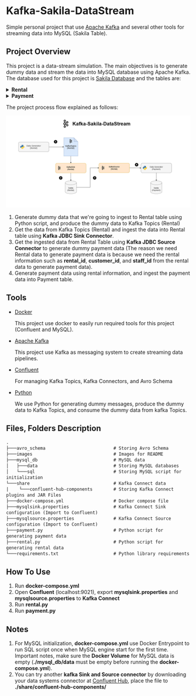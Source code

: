 # Kafka-Sakila-DataStream
Simple personal project that use [Apache Kafka](https://kafka.apache.org/) and several other tools for streaming data into MySQL (Sakila Table).

## Project Overview
This project is a data-stream simulation. The main objectives is to generate dummy data and stream the data into MySQL database using Apache Kafka. The database used for this project is [Sakila Database](https://dev.mysql.com/doc/sakila/en/) and the tables are:
<details><summary><b>Rental</b></summary>
The rental table records informations about rented movies such as what movie was rented, who rented the movie, when it was rented, and when it was/will returned. Here is the table description:

``` SQL
+--------------+--------------------+------+-----+-------------------+-----------------------------------------------+
| Field        | Type               | Null | Key | Default           | Extra                                         |
+--------------+--------------------+------+-----+-------------------+-----------------------------------------------+
| rental_id    | int                | NO   | PRI | NULL              | auto_increment                                |
| rental_date  | datetime           | NO   | MUL | NULL              |                                               |
| inventory_id | mediumint unsigned | NO   | MUL | NULL              |                                               |
| customer_id  | smallint unsigned  | NO   | MUL | NULL              |                                               |
| return_date  | datetime           | YES  |     | NULL              |                                               |
| staff_id     | tinyint unsigned   | NO   | MUL | NULL              |                                               |
| last_update  | timestamp          | NO   |     | CURRENT_TIMESTAMP | DEFAULT_GENERATED on update CURRENT_TIMESTAMP |
+--------------+--------------------+------+-----+-------------------+-----------------------------------------------+
```
</details>
<details><summary><b>Payment</b></summary>

The payment table records payment made by a customer after they rented a movie. Here is the table structure:

``` SQL
+--------------+-------------------+------+-----+-------------------+-----------------------------------------------+
| Field        | Type              | Null | Key | Default           | Extra                                         |
+--------------+-------------------+------+-----+-------------------+-----------------------------------------------+
| payment_id   | smallint unsigned | NO   | PRI | NULL              | auto_increment                                |
| customer_id  | smallint unsigned | NO   | MUL | NULL              |                                               |
| staff_id     | tinyint unsigned  | NO   | MUL | NULL              |                                               |
| rental_id    | int               | YES  | MUL | NULL              |                                               |
| amount       | decimal(5,2)      | NO   |     | NULL              |                                               |
| payment_date | datetime          | NO   |     | NULL              |                                               |
| last_update  | timestamp         | YES  |     | CURRENT_TIMESTAMP | DEFAULT_GENERATED on update CURRENT_TIMESTAMP |
+--------------+-------------------+------+-----+-------------------+-----------------------------------------------+
```
</details>

The project process flow explained as follows:

![Project Flowchart](.\images/Kafka-Sakila-DataStream.jpg)

1. Generate dummy data that we're going to ingest to Rental table using Python script, and produce the dummy data to Kafka Topics (Rental)
2. Get the data from Kafka Topics (Rental) and ingest the data into Rental table using **Kafka JDBC Sink Connector**.
3. Get the ingested data from Rental Table using **Kafka JDBC Source Connector** to generate dummy payment data (The reason we need Rental data to generate payment data is because we need the rental information such as **rental_id**, **customer_id**, and **staff_id** from the rental data to generate payment data).
4. Generate payment data using rental information, and ingest the payment data into Payment table.


## Tools

* [Docker](https://www.docker.com/)

    This project use docker to easily run required tools for this project (Confluent and MySQL).

* [Apache Kafka](https://kafka.apache.org/)

    This project use Kafka as messaging system to create streaming data pipelines.

* [Confluent](https://www.confluent.io/)
    
    For managing Kafka Topics, Kafka Connectors, and Avro Schema

* [Python](https://www.python.org/)

    We use Python for generating dummy messages, produce the dummy data to Kafka Topics, and consume the dummy data from kafka Topics.

## Files, Folders Description
    .
    ├───avro_schema                          # Storing Avro Schema
    ├───images                               # Images for README
    ├───mysql_db                             # MySQL data
    │   ├───data                             # Storing MySQL databases
    │   └───sql                              # Storing MySQL script for initialization
    └───share                                # Kafka Connect data
    |    └───confluent-hub-components        # Storing Kafka Connect plugins and JAR Files
    ├───docker-compose.yml                   # Docker compose file
    ├───mysqlsink.properties                 # Kafka Connect Sink configuration (Import to Confluent) 
    ├───mysqlsource.properties               # Kafka Connect Source configuration (Import to Confluent)
    ├───payment.py                           # Python script for generating payment data
    ├───rental.py                            # Python script for generating rental data
    └───requirements.txt                     # Python library requirements

## How To Use
1. Run **docker-compose.yml**
2. Open **Confluent** (localhost:9021), export **mysqlsink.properties** and **mysqlsource.properties** to **Kafka Connect**
3. Run **rental.py**
4. Run **payment.py**

## Notes
1. For MySQL initialization, **docker-compose.yml** use Docker Entrypoint to run SQL script once when MySQL engine start for the first time. Important notes, make sure the **Docker Volume** for MySQL data is empty (**./mysql_db/data** must be empty before running the **docker-compose.yml**).
2. You can try another **kafka Sink and Source connector** by downloading your data systems connector at [Confluent Hub](https://www.confluent.io/hub/), place the file to **./share/confluent-hub-components/**
